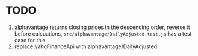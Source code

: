 # TODO
1. <DONE> alphavantage returns closing prices in the descending order, reverse it before calcuations,
   `src/alphavantage/DailyAdjusted.test.js` has a test case for this
2. replace yahoFinanceApi with alphavantage/DailyAdjusted
